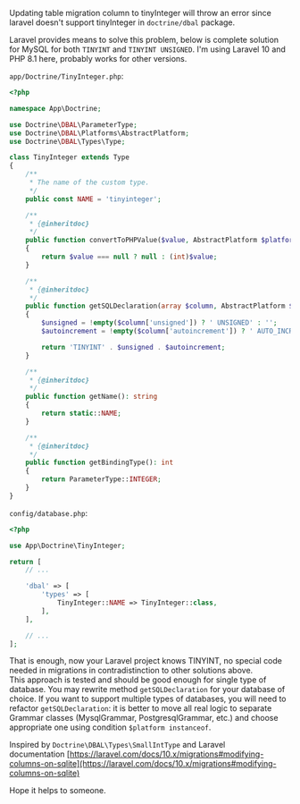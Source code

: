 Updating table migration column to tinyInteger will throw an error since laravel doesn't support tinyInteger in `doctrine/dbal` package.

Laravel provides means to solve this problem, below is complete solution for MySQL for both `TINYINT` and `TINYINT UNSIGNED`. I'm using Laravel 10 and PHP 8.1 here, probably works for other versions.

`app/Doctrine/TinyInteger.php`:
```php
<?php

namespace App\Doctrine;

use Doctrine\DBAL\ParameterType;
use Doctrine\DBAL\Platforms\AbstractPlatform;
use Doctrine\DBAL\Types\Type;

class TinyInteger extends Type
{
    /**
     * The name of the custom type.
     */
    public const NAME = 'tinyinteger';

    /**
     * {@inheritdoc}
     */
    public function convertToPHPValue($value, AbstractPlatform $platform)
    {
        return $value === null ? null : (int)$value;
    }

    /**
     * {@inheritdoc}
     */
    public function getSQLDeclaration(array $column, AbstractPlatform $platform): string
    {
        $unsigned = !empty($column['unsigned']) ? ' UNSIGNED' : '';
        $autoincrement = !empty($column['autoincrement']) ? ' AUTO_INCREMENT' : '';

        return 'TINYINT' . $unsigned . $autoincrement;
    }

    /**
     * {@inheritdoc}
     */
    public function getName(): string
    {
        return static::NAME;
    }

    /**
     * {@inheritdoc}
     */
    public function getBindingType(): int
    {
        return ParameterType::INTEGER;
    }
}
```

`config/database.php`:
```php
<?php

use App\Doctrine\TinyInteger;

return [
    // ...

    'dbal' => [
        'types' => [
            TinyInteger::NAME => TinyInteger::class,
        ],
    ],

    // ...
];
```

That is enough, now your Laravel project knows TINYINT, no special code needed in migrations in contradistinction to other solutions above.  
This approach is tested and should be good enough for single type of database. You may rewrite method `getSQLDeclaration` for your database of choice. If you want to support multiple types of databases, you will need to refactor `getSQLDeclaration`: it is better to move all real logic to separate Grammar classes (MysqlGrammar, PostgresqlGrammar, etc.) and choose appropriate one using condition `$platform instanceof`.

Inspired by `Doctrine\DBAL\Types\SmallIntType` and Laravel documentation [https://laravel.com/docs/10.x/migrations#modifying-columns-on-sqlite](https://laravel.com/docs/10.x/migrations#modifying-columns-on-sqlite)

Hope it helps to someone.